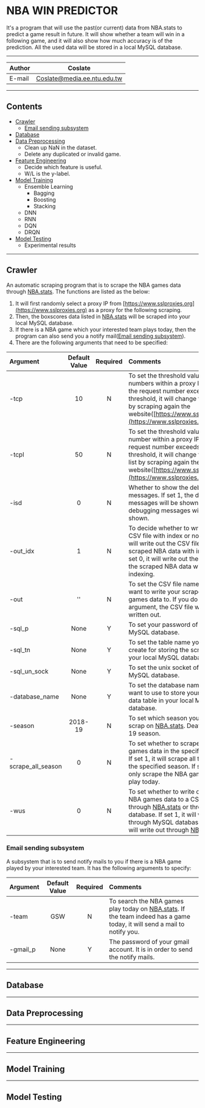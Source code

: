 NBA WIN PREDICTOR
===========================
It's a program that will use the past(or current) data from NBA.stats to predict a game result in future. It will show whether a team will win in a following game, and it will also show how much accuracy is of the prediction. All the used data will be stored in a local MySQL database.

****
	
|Author|Coslate|
|---|---
|E-mail|Coslate@media.ee.ntu.edu.tw


****
Contents
------
* [Crawler](#Crawler)
    * [Email sending subsystem](#Email-sending-subsystem)
* [Database](#Database)
* [Data Preprocessing](#Data-Preprocessing)
    * Clean up NaN in the dataset.
    * Delete any duplicated or invalid game.
* [Feature Engineering](#Feature-Engineering)
    * Decide which feature is useful.
    * W/L is the y-label.
* [Model Training](#Mode-Training) 
    * Ensemble Learning
        *  Bagging
        *  Boosting
        *  Stacking
    * DNN
    * RNN
    * DQN
    * DRQN
* [Model Testing](#Model-Testing)
    * Experimental results


****
Crawler
------
An automatic scraping program that is to scrape the NBA games data through [NBA.stats](https://stats.nba.com/teams/boxscores).
The functions are listed as the below: 
1.  It will first randomly select a proxy IP from [https://www.sslproxies.org](https://www.sslproxies.org) as a proxy for the following scraping.
2.  Then, the boxscores data listed in [NBA.stats](https://stats.nba.com/teams/boxscores) will be scraped into your local MySQL database.
3.  If there is a NBA game which your interested team plays today, then the program can also send you a notify mail([Email sending subsystem](#Email-sending-subsystem)).
4.  There are the following arguments that need to be specified: 

| Argument &nbsp; &nbsp; &nbsp; &nbsp; | Default Value | Required | Comments |
| :------- |:-------------:|:-------------:| :--------|
| -tcp     | 10   | N | To set the threshold value of request numbers within a proxy IP address. If the request number exceeds the threshold, it will change the proxy IP by scraping again the website([https://www.sslproxies.org](https://www.sslproxies.org)). |
| -tcpl    | 50   | N | To set the threshold value of request number within a proxy IP list. If the request number exceeds the threshold, it will change the proxy IP list by scraping again the website([https://www.sslproxies.org](https://www.sslproxies.org)). |
| -isd | 0    | N | Whether to show the debugging messages. If set 1, the debugging messages will be shown. If set 0, the debugging messages will not be shown. |
| -out_idx | 1    | N | To decide whether to write out the CSV file with index or not. If set 1, it will write out the CSV file of the scraped NBA data with indexing. If set 0, it will write out the CSV file of the scraped NBA data without indexing. |
| -out     | ''   | N | To set the CSV file name that you want to write your scraped NBA games data to. If you do not set this argument, the CSV file will not be written out. |
| -sql_p   | None | Y | To set your password of your local MySQL database. |
| -sql_tn  | None | Y | To set the table name you want to create for storing the scraped data in your local MySQL database. |
| -sql_un_sock  | None | Y | To set the unix socket of your local MySQL database. |
| -database_name  | None | Y | To set the database name that you want to use to store your NBA games data table in your local MySQL database. |
| -season  | 2018-19 | N | To set which season you want to scrap on [NBA.stats](https://stats.nba.com/teams/boxscores). Deafult is 2018-19 season. |
| -scrape_all_season | 0 | N | To set whether to scrape all the NBA games data in the specified season. If set 1, it will scrape all the data of the specified season. If set 0, it will only scrape the NBA games data that play today. |
| -wus | 0 | N | To set whether to write out scraped NBA games data to a CSV file through [NBA.stats](https://stats.nba.com/teams/boxscores) or through MySQL database. If set 1, it will write out through MySQL database. If set 0, it will write out through [NBA.stats](https://stats.nba.com/teams/boxscores). |

### Email sending subsystem
A subsystem that is to send notify mails to you if there is a NBA game played by your interested team.
It has the following arguments to specify: 

| Argument | Default Value | Required | Comments |
| :------- |:-------------:|:-------------:| :--------|
| -team     | GSW   | N | To search the NBA games play today on [NBA.stats](https://stats.nba.com/teams/boxscores). If the team indeed has a game today, it will send a mail to notify you. |
| -gmail_p  | None  | Y | The password of your gmail account. It is in order to send the notify mails. |


****
Database
------


****
Data Preprocessing
------

****
Feature Engineering
------


****
Model Training
------


****
Model Testing
------
